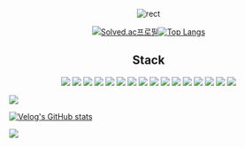 <div align="center">

![rect](https://capsule-render.vercel.app/api?type=rect&color=gradient&text=MINSEOK%20LEE&fontAlign=30&fontSize=30&textBg=true&desc=EMBEDDED%20DEVELOPER&descAlign=60&descAlignY=50)

</div>
  
<div align="center">

[![Solved.ac프로필](http://mazassumnida.wtf/api/v2/generate_badge?boj=sts3043)](https://solved.ac/minseok0123)[![Top Langs](https://github-readme-stats.vercel.app/api/top-langs/?username=minseok0123&layout=compact)](https://github.com/minseok0123/github-readme-stats)</div>

</div>
<div align="center"><h2>Stack</h2></div>
<div align="center">
<img src="https://img.shields.io/badge/C-A8B9CC?style=for-the-badge&logo=C%2B%2B&logoColor=white"/>
<img src="https://img.shields.io/badge/C++-00599C?style=for-the-badge&logo=C%2B%2B&logoColor=white"/>
<img src="https://img.shields.io/badge/Arduino-00979D?style=for-the-badge&logo=Arduino&logoColor=white"/>
<img src="https://img.shields.io/badge/STM32-03234B?style=for-the-badge&logo=STMicroelectronics&logoColor=white"/>
<img src="https://img.shields.io/badge/MySQL-4479A1?style=for-the-badge&logo=mysql&logoColor=white">
<img src="https://img.shields.io/badge/react-61DAFB?style=for-the-badge&logo=react&logoColor=white"/>
<img src="https://img.shields.io/badge/html-E34F26?style=for-the-badge&logo=HTML5&logoColor=white"/>
<img src="https://img.shields.io/badge/css-1572B6?style=for-the-badge&logo=CSS3&logoColor=white"/>
<img src="https://img.shields.io/badge/Typescript-3178C6?style=for-the-badge&logo=typescript&logoColor=white">
<img src="https://img.shields.io/badge/Javascript-F7DF1E?style=for-the-badge&logo=javascript&logoColor=white">
<img src="https://img.shields.io/badge/Flask-000000?style=for-the-badge&logo=Flask&logoColor=white">
<img src="https://img.shields.io/badge/Python-3776AB?style=for-the-badge&logo=Python&logoColor=white">
<img src="https://img.shields.io/badge/TensorFlow-FF6F00?style=for-the-badge&logo=TensorFlow&logoColor=white">
<img src="https://img.shields.io/badge/PyTorch-EE4C2C?style=for-the-badge&logo=PyTorch&logoColor=white">
<img src="https://img.shields.io/badge/Linux-FCC624?style=for-the-badge&logo=Linux&logoColor=white">
<img src="https://img.shields.io/badge/Express-000000?style=for-the-badge&logo=Express&logoColor=white">
</div>


<a href="https://velog.io/@minseok0123"><img src="https://img.shields.io/badge/Velog-3DDC84?style=flat-square&logo=Blogger&logoColor=white"/></a>

[![Velog's GitHub stats](https://velog-readme-stats.vercel.app/api?name=minseok0123)](https://github.com/minseok0123/velog-readme-stats)

<a href="https://hits.seeyoufarm.com"><img src="https://hits.seeyoufarm.com/api/count/incr/badge.svg?url=https%3A%2F%2Fgithub.com%2FMinSeok0123&count_bg=%232AC1BC&title_bg=%23555555&icon=&icon_color=%23FFFFFF&title=HITS&edge_flat=false"/></a>

